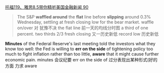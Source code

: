 [托福119、雅思8.5带你精听美国金融新闻 90](https://www.bilibili.com/video/BV15G41177KZ?) 
>The S&P **waffled around** the **flat** line before **slipping** around 0.3% Wednesday, settling at fresh closing low for the bear market.
waffle on/over 对 犹豫不决
the flat line 前一天的均线分时图
a third of one percent.  two thirds 2/3
fresh closing 又一历史新低  record low 历史新低

**Minutes** of the Federal Reserve's last meeting told the investors what they know too well: the Fed is willing to **err on the side** of tightening policy too much to fight inflation rather than too little, **aware** that it might cause further economic pain.
minutes 会议纪要
err on the side of 过分表现出某种形式(好的方面 力求
aware
